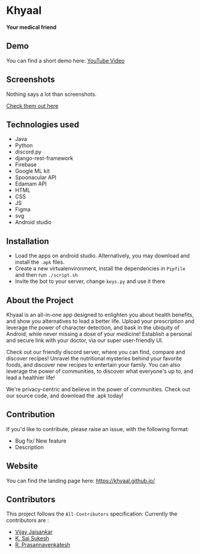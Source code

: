 # Khyaal

<b>Your medical friend</b>

## Demo

You can find a short demo here: [YouTube Video](https://youtu.be/yOQAZQm1IU0)


## Screenshots

Nothing says a lot than screenshots.

<a href="https://github.com/saisukesh04/Khyaal/tree/master/website/screentshots">Check them out here</a>

## Technologies used

* Java
* Python
* discord.py
* django-rest-framework
* Firebase
* Google ML kit 
* Spoonacular API
* Edamam API 
* HTML
* CSS
* JS
* Figma
* svg
* Android studio



## Installation

* Load the apps on android studio. Alternatively, you may download and install the ```.apk``` files.
* Create a new virtualenvironment, install the dependencies in ```Pipfile``` and then run ```./script.sh```
* Invite the bot to your server, change ```keys.py``` and use it there

## About the Project

Khyaal is an all-in-one app designed to enlighten you about health benefits, and show you alternatives to lead a better life.
Upload your prescription and leverage the power of character detection, and bask in the ubiquity of Android, while never missing a dose of your medicine!
Establish a personal and secure link with your doctor, via our super user-friendly UI.


Check out our friendly discord server, where you can find, compare and discover recipes!
Unravel the nutritional mysteries behind your favorite foods, and discover new recipes to entertain your family.
You can also leverage the power of communities, to discover what everyone's up to, and lead a healthier life!


We're privacy-centric and believe in the power of communities. Check out our source code, and download the .apk today! 


## Contribution 

If you'd like to contribute, please raise an issue, with the following format:
* Bug fix/ New feature 
* Description


## Website

You can find the landing page here: https://khyaal.github.io/

## Contributors

This project follows the ```All-Contributors``` specification:
Currently the contributors are :
* [Vijay Jaisankar](https://github.com/vijay-jaisankar)
* [K. Sai Sukesh](https://github.com/saisukesh04)
* [R. Prasannavenkatesh](https://github.com/hanzohasashi33)
 
